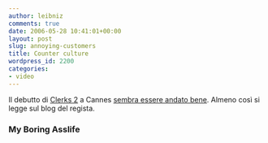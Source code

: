 ```yaml
---
author: leibniz
comments: true
date: 2006-05-28 10:41:01+00:00
layout: post
slug: annoying-customers
title: Counter culture
wordpress_id: 2200
categories:
- video
---
```


Il debutto di [Clerks 2](http://www.clerks2.com/trailer/index.html) a Cannes [sembra essere andato bene](http://silentbobspeaks.com/?p=252). Almeno così si legge sul blog del regista.


### My Boring Asslife
